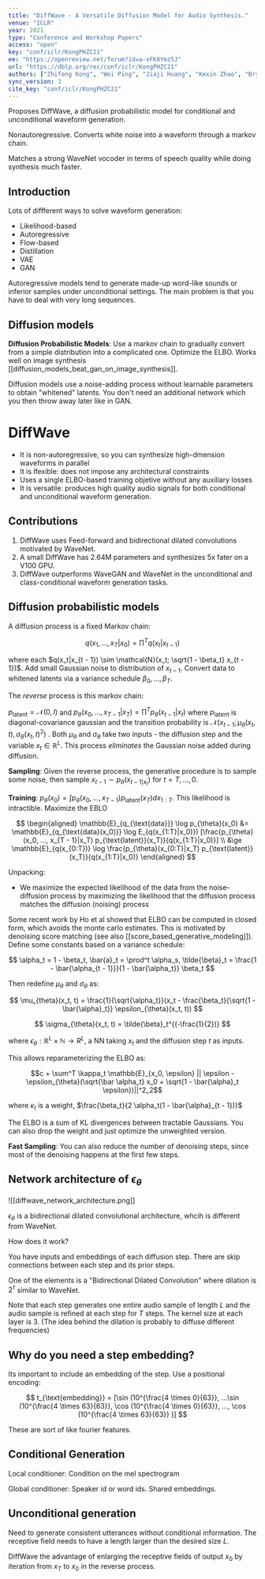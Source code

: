 ```yaml
---
title: "DiffWave - A Versatile Diffusion Model for Audio Synthesis."
venue: "ICLR"
year: 2021
type: "Conference and Workshop Papers"
access: "open"
key: "conf/iclr/KongPHZC21"
ee: "https://openreview.net/forum?id=a-xFK8Ymz5J"
url: "https://dblp.org/rec/conf/iclr/KongPHZC21"
authors: ["Zhifeng Kong", "Wei Ping", "Jiaji Huang", "Kexin Zhao", "Bryan Catanzaro"]
sync_version: 3
cite_key: "conf/iclr/KongPHZC21"
---
```


Proposes DiffWave, a diffusion probabilistic model for conditional and unconditional waveform generation.

Nonautoregressive. Converts white noise into a waveform through a markov chain.

Matches a strong WaveNet vocoder in terms of speech quality while doing synthesis much faster.

## Introduction

Lots of diffferent ways to solve waveform generation:
 - Likelihood-based
 - Autoregressive
 - Flow-based
 - Distillation
 - VAE
 - GAN

Autoregressive models tend to generate made-up word-like sounds or inferior samples under unconditional settings. The main problem is that you have to deal with very long sequences.

## Diffusion models

**Diffusion Probabilistic Models**: Use a markov chain to gradually convert from a simple distribution into a complicated one. Optimize the ELBO. Works well on image synthesis [[diffusion_models_beat_gan_on_image_synthesis]].

Diffusion models use a noise-adding process without learnable parameters to obtain "whitened" latents. You don't need an additional network which you then throw away later like in GAN.

# DiffWave

 - It is non-autoregressive, so you can synthesize high-dmension waveforms in parallel
 - It is lfexible: does not impose any architectural constraints
 - Uses a single ELBO-based training objetive without any auxiliary losses
 - It is versatile: produces high quality audio signals for both conditional and unconditional waveform generation.

## Contributions

1. DiffWave uses Feed-forward and bidirectional dilated convolutions motivated by WaveNet.
2. A small DiffWave has 2.64M parameters and synthesizes 5x fater on a V100 GPU.
3. DiffWave outperforms WaveGAN and WaveNet in the unconditional and class-conditional waveform generation tasks.


## Diffusion probabilistic models

A diffusion process is a fixed Markov chain:

$$
q(x_1, ..., x_T|x_0) = \prod^T q(x_t|x_{t - 1})
$$

where each $q(x_t|x_{t - 1}) \sim \mathcal{N}(x_t; \sqrt{1 - \beta_t} x_{t - 1})$. Add small Gaussian noise to distribution of $x_{t - 1}$. Convert data to whitened latents via a variance schedule $\beta_0, ..., \beta_T$.

The *reverse* process is this markov chain:

$p_{\text{latent}} = \mathcal{N}(0, I)$ and $p_{\theta}(x_0, ..., x_{T - 1}|x_T) = \prod^T p_{\theta}(x_{t - 1}|x_t)$ where $p_{\text{latent}}$ is diagonal-covariance gaussian and the transition probability is $\mathcal{N}(x_{t - 1}; \mu_{\theta}(x_t, t), \sigma_{\theta}(x_t, t)^2)$ . Both $\mu_{\theta}$ and $\sigma_{\theta}$ take two inputs - the diffusion step and the variable $x_t \in \mathbb{R}^L$. This process *eliminates* the Gaussian noise added during diffusion.

**Sampling**: Given the reverse process, the generative procedure is to sample some noise, then sample $x_{t - 1} \sim p_{\theta}(x_{t - 1|x_t})$ for $t = T, ..., 0$.

**Training**: $p_{\theta}(x_0) = \int p_{\theta}(x_0, ..., x_{T - 1}) p_{\text{latent}}(x_T) d x_{1:T}$. This likelihood is intractible. Maximize the EBLO

$$
\begin{aligned}
\mathbb{E}_{q_{\text{data}}} \log p_{\theta}(x_0) &= \mathbb{E}_{q_{\text{data}(x_0)}} \log E_{q(x_{1:T}|x_0)}) [\frac{p_{\theta} (x_0, ..., x_{T - 1}|x_T) p_{\text{latent}}(x_T)}{q(x_{1:T}|x_0)}] \\
&\ge \mathbb{E}_{q(x_{0:T})} \log \frac{p_{\theta}(x_{0:T}|x_T) p_{\text{latent}}(x_T)}{q(x_{1:T}|x_0)}
\end{aligned}
$$

Unpacking:
 - We maximize the expected likelihood of the data from the noise-diffusion process by maximizing the likelihood that the diffusion process matches the diffusion (noising) process

Some recent work by Ho et al showed that ELBO can be computed in closed form, which avoids the monte carlo estimates. This is motivated by denoising score matching (see also [[score_based_generative_modeling]]). Define some constants based on a variance schedule:

$$
\alpha_t = 1 - \beta_t, \bar{a}_t = \prod^t \alpha_s, \tilde{\beta}_t = \frac{1 - \bar{\alpha_{t - 1}}}{1 - \bar{\alpha_t}} \beta_t
$$

Then redefine $\mu_{\theta}$ and $\sigma_{\theta}$ as:

$$
\mu_{theta}(x_t, t) = \frac{1}{\sqrt{\alpha_t}}(x_t - \frac{\beta_t}{\sqrt{1 - \bar{\alpha}_t}} \epsilon_{\theta}(x_t, t))
$$

$$
\sigma_{\theta}(x_t, t) = \tilde{\beta}_t^{(-\frac{1}{2})}
$$

where $\epsilon_{\theta} : \mathbb{R}^L \times \mathbb{N} \to R^{L}$, a NN taking $x_t$ and the diffusion step $t$ as inputs.


This allows reparameterizing the ELBO as:

$$c + \sum^T \kappa_t \mathbb{E}_{x_0, \epsilon} || \epsilon - \epsilon_{\theta}(\sqrt{\bar \alpha_t} x_0 + \sqrt{1 - \bar{\alpha}_t \epsilon})||^2_2$$

where $\kappa_t$ is a weight, $\frac{\beta_t}{2 \alpha_t(1 - \bar{\alpha}_{t - 1})}$

The ELBO is a sum of KL divergences between tractable Gaussians. You can also drop the weight and just optimize the unweighted version.

**Fast Sampling**: You can also reduce the number of denoising steps, since most of the denoising happens at the first few steps.

## Network architecture of $\epsilon_{\theta}$

![[diffwave_network_architecture.png]]

$\epsilon_{\theta}$ is a bidirectional dilated convolutional architecture, whcih is different from WaveNet.

How does it work?

You have inputs and embeddings of each diffusion step. There are skip connections between each step and its prior steps.

One of the elements is a "Bidirectional Dilated Convolution" where dilation is $2^{\tau}$ similar to WaveNet.

Note that each step generates one entire audio sample of length $L$ and the audio sample is refined at each step for $T$ steps. The kernel size at each layer is 3. (The idea behind the dilation is probably to diffuse different frequencies)

## Why do you need a step embedding?

Its important to include an embedding of the step. Use a positional encoding:

$$
t_{\text{embedding}} = [\sin (10^{\frac{4 \times 0}{63}}, ...\sin (10^{\frac{4 \times 63}{63}}, \cos (10^{\frac{4 \times 0}{63}}, ..., \cos (10^{\frac{4 \times 63}{63}} )]
$$

These are sort of like fourier features.


## Conditional Generation

Local conditioner: Condition on the mel spectrogram

Global conditioner: Speaker id or word ids. Shared embeddings.

## Unconditional generation

Need to generate consistent utterances without conditional information. The receptive field needs to have a length larger than the desired size $L$.

DiffWave the advantage of enlarging the receptive fields of output $x_0$ by iteration from $x_T$ to $x_0$ in the reverse process.
